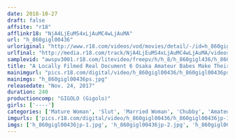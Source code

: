 ```yaml
---
date: 2018-10-27
draft: false
affsite: "r18"
afflinkr18: "NjA4LjEuMS4xLjAuMC4wLjAuMA"
url: "h_860gigl00436"
urloriginal: "http://www.r18.com/videos/vod/movies/detail/-/id=h_860gigl00436"
urlfinal: "http://media.r18.com/track/NjA4LjEuMS4xLjAuMC4wLjAuMA/videos/vod/movies/detail/-/id=h_860gigl00436"
samplevid: "awspv3001.r18.com/litevideo/freepv/h/h_8/h_860gigl436/h_860gigl436_dmb_w.mp4"
title: "A Locally Filmed Real Document 6 Osaka Amateur Babes Make Their AV Debut"
mainimgurl: "pics.r18.com/digital/video/h_860gigl00436/h_860gigl00436ps.jpg"
mainimgs: "h_860gigl00436ps.jpg"
releasedate: "Nov. 24, 2017"
duration: 240
productioncomp: "GIGOLO (Gigolo)"
girls: ['----']
categories: ['Mature Woman', 'Slut', 'Married Woman', 'Chubby', 'Amateur', 'Compilation', 'Over 4 Hours', 'Hi-Def']
imgurls: ['pics.r18.com/digital/video/h_860gigl00436/h_860gigl00436jp-1.jpg', 'pics.r18.com/digital/video/h_860gigl00436/h_860gigl00436jp-2.jpg', 'pics.r18.com/digital/video/h_860gigl00436/h_860gigl00436jp-3.jpg', 'pics.r18.com/digital/video/h_860gigl00436/h_860gigl00436jp-4.jpg', 'pics.r18.com/digital/video/h_860gigl00436/h_860gigl00436jp-5.jpg', 'pics.r18.com/digital/video/h_860gigl00436/h_860gigl00436jp-6.jpg', 'pics.r18.com/digital/video/h_860gigl00436/h_860gigl00436jp-7.jpg', 'pics.r18.com/digital/video/h_860gigl00436/h_860gigl00436jp-8.jpg', 'pics.r18.com/digital/video/h_860gigl00436/h_860gigl00436jp-9.jpg', 'pics.r18.com/digital/video/h_860gigl00436/h_860gigl00436jp-10.jpg', 'pics.r18.com/digital/video/h_860gigl00436/h_860gigl00436jp-11.jpg', 'pics.r18.com/digital/video/h_860gigl00436/h_860gigl00436jp-12.jpg', 'pics.r18.com/digital/video/h_860gigl00436/h_860gigl00436jp-13.jpg', 'pics.r18.com/digital/video/h_860gigl00436/h_860gigl00436jp-14.jpg', 'pics.r18.com/digital/video/h_860gigl00436/h_860gigl00436jp-15.jpg', 'pics.r18.com/digital/video/h_860gigl00436/h_860gigl00436jp-16.jpg', 'pics.r18.com/digital/video/h_860gigl00436/h_860gigl00436jp-17.jpg', 'pics.r18.com/digital/video/h_860gigl00436/h_860gigl00436jp-18.jpg', 'pics.r18.com/digital/video/h_860gigl00436/h_860gigl00436jp-19.jpg', 'pics.r18.com/digital/video/h_860gigl00436/h_860gigl00436jp-20.jpg']
imgs: ['h_860gigl00436jp-1.jpg', 'h_860gigl00436jp-2.jpg', 'h_860gigl00436jp-3.jpg', 'h_860gigl00436jp-4.jpg', 'h_860gigl00436jp-5.jpg', 'h_860gigl00436jp-6.jpg', 'h_860gigl00436jp-7.jpg', 'h_860gigl00436jp-8.jpg', 'h_860gigl00436jp-9.jpg', 'h_860gigl00436jp-10.jpg', 'h_860gigl00436jp-11.jpg', 'h_860gigl00436jp-12.jpg', 'h_860gigl00436jp-13.jpg', 'h_860gigl00436jp-14.jpg', 'h_860gigl00436jp-15.jpg', 'h_860gigl00436jp-16.jpg', 'h_860gigl00436jp-17.jpg', 'h_860gigl00436jp-18.jpg', 'h_860gigl00436jp-19.jpg', 'h_860gigl00436jp-20.jpg']
---
```

